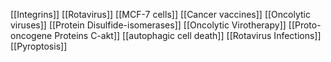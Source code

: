 [[Integrins]]
[[Rotavirus]]
[[MCF-7 cells]]
[[Cancer vaccines]]
[[Oncolytic viruses]]
[[Protein Disulfide-isomerases]]
[[Oncolytic Virotherapy]]
[[Proto-oncogene Proteins C-akt]]
[[autophagic cell death]]
[[Rotavirus Infections]]
[[Pyroptosis]]
